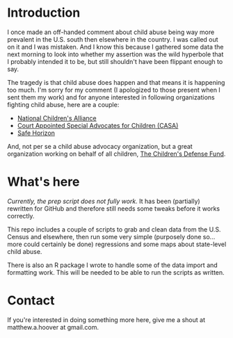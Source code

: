 # Introduction
I once made an off-handed comment about child abuse being way more prevalent in the U.S. south then elsewhere in the country. I was called out on it and I was mistaken. And I know this because I gathered some data the next morning to look into whether my assertion was the wild hyperbole that I probably intended it to be, but still shouldn't have been flippant enough to say. 

The tragedy is that child abuse does happen and that means it is happening too much. I'm sorry for my comment (I apologized to those present when I sent them my work) and for anyone interested in following organizations fighting child abuse, here are a couple:
- [National Children's Alliance](http://www.nationalchildrensalliance.org)
- [Court Appointed Special Advocates for Children (CASA)](http://www.casaforchildren.org)
- [Safe Horizon](http://www.safehorizon.org)

And, not per se a child abuse advocacy organization, but a great organization working on behalf of all children, [The Children's Defense Fund](http://www.childrensdefense.org).

# What's here
*Currently, the prep script does not fully work.* It has been (partially) rewritten for GitHub and therefore still needs some tweaks before it works correctly. 

This repo includes a couple of scripts to grab and clean data from the U.S. Census and elsewhere, then run some very simple (purposely done so... more could certainly be done) regressions and some maps about state-level child abuse. 

There is also an R package I wrote to handle some of the data import and formatting work. This will be needed to be able to run the scripts as written.

# Contact
If you're interested in doing something more here, give me a shout at matthew.a.hoover at gmail.com.